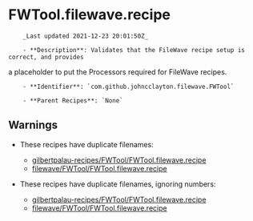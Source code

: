 # FWTool.filewave.recipe

        _Last updated 2021-12-23 20:01:50Z_

        - **Description**: Validates that the FileWave recipe setup is correct, and provides
a placeholder to put the Processors required for FileWave recipes.


        - **Identifier**: `com.github.johncclayton.filewave.FWTool`

        - **Parent Recipes**: `None`


## Warnings

- These recipes have duplicate filenames:
    - [gilbertpalau-recipes/FWTool/FWTool.filewave.recipe](/autopkg-dupe-tracker/gilbertpalau-recipes/FWTool/FWTool.filewave.recipe)
    - [filewave/FWTool/FWTool.filewave.recipe](/autopkg-dupe-tracker/filewave/FWTool/FWTool.filewave.recipe)

- These recipes have duplicate filenames, ignoring numbers:
    - [gilbertpalau-recipes/FWTool/FWTool.filewave.recipe](/autopkg-dupe-tracker/gilbertpalau-recipes/FWTool/FWTool.filewave.recipe)
    - [filewave/FWTool/FWTool.filewave.recipe](/autopkg-dupe-tracker/filewave/FWTool/FWTool.filewave.recipe)
